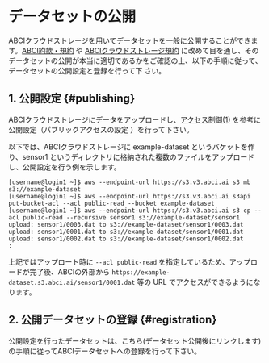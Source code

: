 # データセットの公開

ABCIクラウドストレージを用いてデータセットを一般に公開することができます。[ABCI約款・規約](https://abci.ai/ja/how_to_use/) や [ABCIクラウドストレージ規約](https://abci.ai/ja/how_to_use/data/cloudstorage-agreement.pdf) に改めて目を通し、そのデータセットの公開が本当に適切であるかをご確認の上、以下の手順に従って、データセットの公開設定と登録を行って下
さい。


## 1. 公開設定 {#publishing}

ABCIクラウドストレージにデータをアップロードし、[アクセス制御(1)](acl.md) を参考に公開設定（パブリックアクセスの設定
）を行って下さい。

以下では、ABCIクラウドストレージに example-dataset というバケットを作り、sensor1 というディレクトリに格納された複数のファイルをアップロードし、公開設定を行う例を示します。

```
[username@login1 ~]$ aws --endpoint-url https://s3.v3.abci.ai s3 mb s3://example-dataset
[username@login1 ~]$ aws --endpoint-url https://s3.v3.abci.ai s3api put-bucket-acl --acl public-read --bucket example-dataset
[username@login1 ~]$ aws --endpoint-url https://s3.v3.abci.ai s3 cp --acl public-read --recursive sensor1 s3://example-dataset/sensor1
upload: sensor1/0003.dat to s3://example-dataset/sensor1/0003.dat
upload: sensor1/0001.dat to s3://example-dataset/sensor1/0001.dat
upload: sensor1/0002.dat to s3://example-dataset/sensor1/0002.dat
:
```

上記ではアップロート時に `--acl public-read` を指定しているため、アップロードが完了後、ABCIの外部から `https://example-dataset.s3.abci.ai/sensor1/0001.dat` 等の URL でアクセスができるようになります。

<!-- データセットの利用者がダウンロードできるように、これらの URL のリストを用意して下さい。-->


## 2. 公開データセットの登録 {#registration}

公開設定を行ったデータセットは、こちら(データセット公開後にリンクします)の手順に従ってABCIデータセットへの登録を行って下さい。
